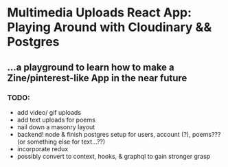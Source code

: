 # Multimedia Uploads React App: Playing Around with Cloudinary && Postgres
## ...a playground to learn how to make a Zine/pinterest-like App in the near future

### TODO:
+ add video/ gif uploads
+ add text uploads for poems
+ nail down a masonry layout
+ backend! node & finish postgres setup for users, account (?), poems??? (or something else for text...??)
+ incorporate redux
+ possibly convert to context, hooks, & graphql to gain stronger grasp
